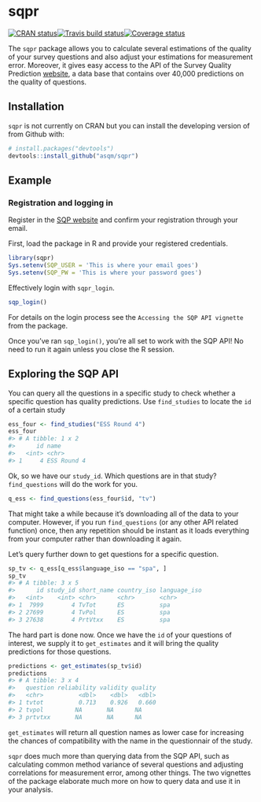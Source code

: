 
# sqpr

[![CRAN
status](https://www.r-pkg.org/badges/version/sqpr)](https://cran.r-project.org/package=sqpr)[![Travis
build
status](https://travis-ci.org/asqm/sqpr.svg?branch=master)](https://travis-ci.org/asqm/sqpr)[![Coverage
status](https://codecov.io/gh/asqm/sqpr/branch/master/graph/badge.svg)](https://codecov.io/github/asqm/sqpr?branch=master)

<!-- # sqpr <img src="man/figures/sqpr_logo.png" align="right" /> -->

The `sqpr` package allows you to calculate several estimations of the
quality of your survey questions and also adjust your estimations for
measurement error. Moreover, it gives easy access to the API of the
Survey Quality Prediction [website](http://sqp.upf.edu/), a data base
that contains over 40,000 predictions on the quality of questions.

## Installation

`sqpr` is not currently on CRAN but you can install the developing
version of from Github with:

``` r
# install.packages("devtools")
devtools::install_github("asqm/sqpr")
```

## Example

### Registration and logging in

Register in the [SQP website](http://sqp.upf.edu/accounts/register/) and
confirm your registration through your email.

First, load the package in R and provide your registered credentials.

``` r
library(sqpr)
Sys.setenv(SQP_USER = 'This is where your email goes')
Sys.setenv(SQP_PW = 'This is where your password goes')
```

Effectively login with `sqpr_login`.

``` r
sqp_login()
```

For details on the login process see the `Accessing the SQP API
vignette` from the package.

Once you’ve ran `sqp_login()`, you’re all set to work with the SQP API\!
No need to run it again unless you close the R session.

## Exploring the SQP API

You can query all the questions in a specific study to check whether a
specific question has quality predictions. Use `find_studies` to locate
the `id` of a certain study

``` r
ess_four <- find_studies("ESS Round 4")
ess_four
#> # A tibble: 1 x 2
#>      id name       
#>   <int> <chr>      
#> 1     4 ESS Round 4
```

Ok, so we have our `study_id`. Which questions are in that study?
`find_questions` will do the work for you.

``` r
q_ess <- find_questions(ess_four$id, "tv")
```

That might take a while because it’s downloading all of the data to your
computer. However, if you run `find_questions` (or any other API related
function) once, then any repetition should be instant as it loads
everything from your computer rather than downloading it again.

Let’s query further down to get questions for a specific question.

``` r
sp_tv <- q_ess[q_ess$language_iso == "spa", ]
sp_tv
#> # A tibble: 3 x 5
#>      id study_id short_name country_iso language_iso
#>   <int>    <int> <chr>      <chr>       <chr>       
#> 1  7999        4 TvTot      ES          spa         
#> 2 27699        4 TvPol      ES          spa         
#> 3 27638        4 PrtVtxx    ES          spa
```

The hard part is done now. Once we have the `id` of your questions of
interest, we supply it to `get_estimates` and it will bring the quality
predictions for those questions.

``` r
predictions <- get_estimates(sp_tv$id)
predictions
#> # A tibble: 3 x 4
#>   question reliability validity quality
#>   <chr>          <dbl>    <dbl>   <dbl>
#> 1 tvtot          0.713    0.926   0.660
#> 2 tvpol         NA       NA      NA    
#> 3 prtvtxx       NA       NA      NA
```

`get_estimates` will return all question names as lower case for
increasing the chances of compatibility with the name in the
questionnair of the study.

`sqpr` does much more than querying data from the SQP API, such as
calculating common method variance of several questions and adjusting
correlations for measurement error, among other things. The two
vignettes of the package elaborate much more on how to query data and
use it in your analysis.
